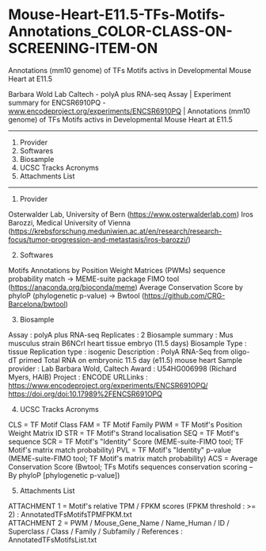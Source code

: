 # Mouse-Heart-E11.5-TFs-Motifs-Annotations_COLOR-CLASS-ON-SCREENING-ITEM-ON

Annotations (mm10 genome) of TFs Motifs activs in Developmental Mouse Heart at E11.5

Barbara Wold Lab Caltech - polyA plus RNA-seq Assay | Experiment summary for ENCSR6910PQ - www.encodeproject.org/experiments/ENCSR6910PQ | Annotations (mm10 genome) of TFs Motifs activs in Developmental Mouse Heart at E11.5

-------------------------------

1. Provider
2. Softwares
3. Biosample
4. UCSC Tracks Acronyms
5. Attachments List

-------------------------------

1. Provider 

Osterwalder Lab, University of Bern (https://www.osterwalderlab.com)
Iros Barozzi, Medical University of Vienna (https://krebsforschung.meduniwien.ac.at/en/research/research-focus/tumor-progression-and-metastasis/iros-barozzi/)


2. Softwares 

Motifs Annotations by Position Weight Matrices (PWMs) sequence probability match -> MEME-suite package FIMO tool (https://anaconda.org/bioconda/meme)
Average Conservation Score by phyloP (phylogenetic p-value) -> Bwtool (https://github.com/CRG-Barcelona/bwtool)


3. Biosample 

Assay : polyA plus RNA-seq
Replicates : 2
Biosample summary : Mus musculus strain B6NCrl heart tissue embryo (11.5 days)
Biosample Type : tissue
Replication type : isogenic
Description : PolyA RNA-Seq from oligo-dT primed Total RNA on embryonic 11.5 day (e11.5) mouse heart
Sample provider : Lab Barbara Wold, Caltech
Award : U54HG006998 (Richard Myers, HAIB)
Project : ENCODE
URLLinks : https://www.encodeproject.org/experiments/ENCSR691OPQ/
           https://doi.org/doi:10.17989%2FENCSR691OPQ


4. UCSC Tracks Acronyms

CLS = TF Motif Class
FAM = TF Motif Family
PWM = TF Motif's Position Weight Matrix ID 
STR = TF Motif's Strand localisation
SEQ = TF Motif's sequence
SCR = TF Motif's "Identity" Score (MEME-suite-FIMO tool; TF Motif's matrix match probability)
PVL = TF Motif's "Identity" p-value (MEME-suite-FIMO tool; TF Motif's matrix match probability)
ACS = Average Conservation Score (Bwtool; TFs Motifs sequences conservation scoring – By phyloP [phylogenetic p-value])


5. Attachments List

ATTACHMENT 1 = Motif's relative TPM / FPKM scores (FPKM threshold : >= 2) : AnnotatedTFsMotifsTPMFPKM.txt                                
ATTACHMENT 2 = PWM / Mouse_Gene_Name / Name_Human / ID / Superclass / Class / Family / Subfamily / References : AnnotatedTFsMotifsList.txt 

